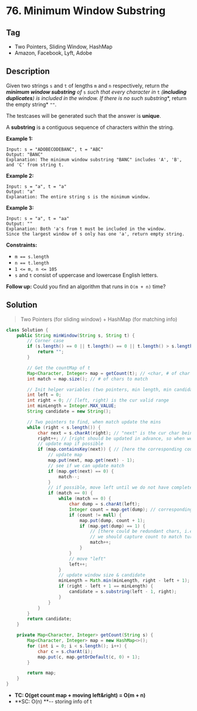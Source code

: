 # 76. Minimum Window Substring

## Tag

- Two Pointers, Sliding Window, HashMap
- Amazon, Facebook, Lyft, Adobe

## Description 

Given two strings `s` and `t` of lengths `m` and `n` respectively, return *the **minimum window substring** of* `s` *such that every character in* `t` *(**including duplicates**) is included in the window. If there is no such substring**, return the empty string* `""`*.*

The testcases will be generated such that the answer is **unique**.

A **substring** is a contiguous sequence of characters within the string.

 

**Example 1:**

```
Input: s = "ADOBECODEBANC", t = "ABC"
Output: "BANC"
Explanation: The minimum window substring "BANC" includes 'A', 'B', and 'C' from string t.
```

**Example 2:**

```
Input: s = "a", t = "a"
Output: "a"
Explanation: The entire string s is the minimum window.
```

**Example 3:**

```
Input: s = "a", t = "aa"
Output: ""
Explanation: Both 'a's from t must be included in the window.
Since the largest window of s only has one 'a', return empty string.
```

 

**Constraints:**

- `m == s.length`
- `n == t.length`
- `1 <= m, n <= 105`
- `s` and `t` consist of uppercase and lowercase English letters.

**Follow up:** Could you find an algorithm that runs in `O(m + n)` time?



## Solution

> Two Pointers (for sliding window) + HashMap (for matching info)



```java
class Solution {
    public String minWindow(String s, String t) {
        // Corner case
        if (s.length() == 0 || t.length() == 0 || t.length() > s.length()) {
            return "";
        }

        // Get the countMap of t
        Map<Character, Integer> map = getCount(t); // <char, # of char to match>
        int match = map.size(); // # of chars to match

        // Init helper variables (two pointers, min length, min candidate)
        int left = 0;
        int right = 0; // [left, right) is the cur valid range
        int minLength = Integer.MAX_VALUE;
        String candidate = new String();        

        // Two pointers to find, when match update the mins
        while (right < s.length()) {           
            char next = s.charAt(right); // "next" is the cur char being considerd
            right++; // [right should be updated in advance, so when we calculate window size we have correct "right"]
            // update map if possible
            if (map.containsKey(next)) { // [here the corresponding count to match could <= 0]
                // update map
                map.put(next, map.get(next) - 1);
                // see if we can update match
                if (map.get(next) == 0) {
                    match--;
                }
                // if possible, move left until we do not have complete match
                if (match == 0) {
                    while (match == 0) {
                        char dump = s.charAt(left);
                        Integer count = map.get(dump); // corresponding count # of "prev" in the map
                        if (count != null) {
                            map.put(dump, count + 1);
                            if (map.get(dump) == 1) { 
                                // [there could be redundant chars, i.e. count to match is negative, 
                                // we should capture count to match turn from 0 to 1]
                                match++;
                            }
                        }
                        // move "left"
                        left++;
                    }
                    // update window size & candidate
                    minLength = Math.min(minLength, right - left + 1);
                    if (right - left + 1 == minLength) {
                        candidate = s.substring(left - 1, right);
                    }
                }
            }
        }
        return candidate;
    }

    private Map<Character, Integer> getCount(String s) {
        Map<Character, Integer> map = new HashMap<>();
        for (int i = 0; i < s.length(); i++) {
            char c = s.charAt(i);
            map.put(c, map.getOrDefault(c, 0) + 1);
        }

        return map;
    }
}
```

- **TC: O(get count map + moving left&right) = O(m + n)**
- **SC: O(n) **-- storing info of t